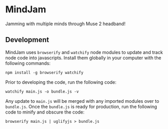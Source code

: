 # MindJam

Jamming with multiple minds through Muse 2 headband!

## Development

MindJam uses `browserify` and `watchify` node modules to update and track node code into javascripts. Install them globally in your computer with the following commands:

```
npm install -g browserify watchify
```

Prior to developing the code, run the following code:

```
watchify main.js -o bundle.js -v
```

Any update to `main.js` will be merged with any imported modules over to `bundle.js`. Once the `bundle.js` is ready for production, run the following code to minify and obscure the code:

```
browserify main.js | uglifyjs > bundle.js
```

